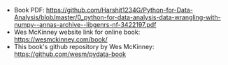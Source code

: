 - Book PDF: https://github.com/Harshit1234G/Python-for-Data-Analysis/blob/master/0_python-for-data-analysis-data-wrangling-with-numpy--annas-archive--libgenrs-nf-3422197.pdf
- Wes McKinney website link for online book: https://wesmckinney.com/book/
- This book's github repository by Wes McKinney: https://github.com/wesm/pydata-book
